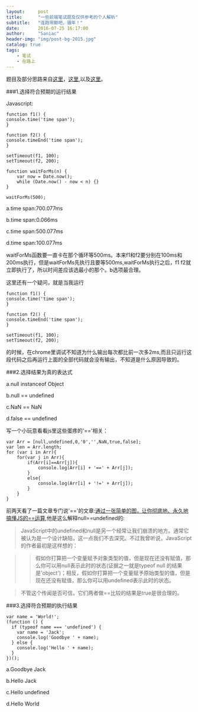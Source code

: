 ```yaml
---
layout:     post
title:      "一些前端笔试题及仅供参考的个人解析"
subtitle:   "连跑带颠吧，骚年！"
date:       2016-07-25 16:17:00
author:     "Saniac"
header-img: "img/post-bg-2015.jpg"
catalog: true
tags:
    - 笔试 
    - 在路上
---
```


题目及部分思路来自[这里](https://segmentfault.com/a/1190000002638818)，[这里](http://hao.jser.com/archive/5225/),以及[这里](https://github.com/topview-frontend/campus-recruitment/blob/master/written/frontend_online_examination.md)。

###1.选择符合预期的运行结果

Javascript:
	
	function f1() {
    console.time('time span');
	}

	function f2() {
    console.timeEnd('time span');
	}

	setTimeout(f1, 100);
	setTimeout(f2, 200);

	function waitForMs(n) {
    	var now = Date.now();
	    while (Date.now() - now < n) {}
	}

	waitForMs(500);

a.time span:700.077ms

b.time span:0.066ms

c.time span:500.077ms

d.time span:100.077ms

waitForMs函数要一直卡在那个循环等500ms。本来f1和f2要分别在100ms和200ms执行，但是waitForMs先执行且要等500ms,waitForMs执行之后，f1 f2就立即执行了，所以时间差应该选最小的那个。b选项最合理。

这里还有一个疑问，就是当我运行
	
	function f1() {
    console.time('time span');
	}

	function f2() {
    console.timeEnd('time span');
	}

	setTimeout(f1, 100);
	setTimeout(f2, 200);

的时候，在chrome里调试不知道为什么输出每次都比前一次多2ms,而且只运行这段代码之后再运行上面的全部代码就会没有输出，不知道是什么原因导致的。

###2.选择结果为真的表达式

a.null instanceof Object

b.null == undefined

c.NaN == NaN

d.false == undefined

写一个小玩意看看js里这些蛋疼的'=='相关：

	var Arr = [null,undefined,0,'0','',NaN,true,false];
	var len = Arr.length;
	for (var i in Arr){
	    for(var j in Arr){
	        if(Arr[i]==Arr[j]){
	            console.log(Arr[i] + '==' + Arr[j]);
	        }
	        else{
	            console.log(Arr[i] + '!=' + Arr[j]);
	        }
	    }
	}


前两天看了一篇文章专门说'=='的文章:[通过一张简单的图，让你彻底地、永久地搞懂JS的==运算](https://segmentfault.com/a/1190000006012804?utm_source=tuicool&utm_medium=referral),他是这么解释null==undefined的:
>JavaScript中的undefined和null是另一个经常让我们崩溃的地方。通常它被认为是一个设计缺陷，这一点我们不去深究。不过我曾听说，JavaScript的作者最初是这样想的：

>>假如你打算把一个变量赋予对象类型的值，但是现在还没有赋值，那么你可以用null表示此时的状态(证据之一就是typeof null 的结果是'object')；相反，假如你打算把一个变量赋予原始类型的值，但是现在还没有赋值，那么你可以用undefined表示此时的状态。

>不管这个传闻是否可信，它们两者做==比较的结果是true是很合理的。

###3.选择符合预期的执行结果

	var name = 'World!';
	(function () {
	  if (typeof name === 'undefined') {
	    var name = 'Jack';
	    console.log('Goodbye ' + name);
	  } else {
	    console.log('Hello ' + name);
	  }
	})();



a.Goodbye Jack

b.Hello Jack

c.Hello undefined

d.Hello World

